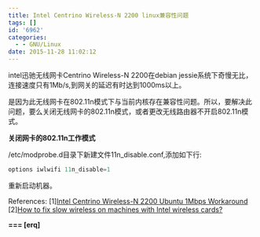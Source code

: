 ```yaml
---
title: Intel Centrino Wireless-N 2200 linux兼容性问题
tags: []
id: '6962'
categories:
  - - GNU/Linux
date: 2015-11-28 11:02:12
---
```



<!-- more -->
intel迅驰无线网卡Centrino Wireless-N 2200在debian jessie系统下奇慢无比，连接速度只有1Mb/s,到网关的延迟有时达到1000ms以上。

是因为此无线网卡在802.11n模式下与当前内核存在兼容性问题。所以，要解决此问题，要么关闭无线网卡的802.11n模式，或者更改无线路由器不开启802.11n模式。

**关闭网卡的802.11n工作模式**

 /etc/modprobe.d目录下新建文件11n_disable.conf,添加如下行:
```js
options iwlwifi 11n_disable=1
```

重新启动机器。

References:
\[1\][Intel Centrino Wireless-N 2200 Ubuntu 1Mbps Workaround](http://syntaxionist.rogerhub.com/intel-centrino-wireless-n-2200-ubuntu-1mbps-workaround.html)
\[2\][How to fix slow wireless on machines with Intel wireless cards?](http://askubuntu.com/questions/119578/how-to-fix-slow-wireless-on-machines-with-intel-wireless-cards)

**\===
\[erq\]**